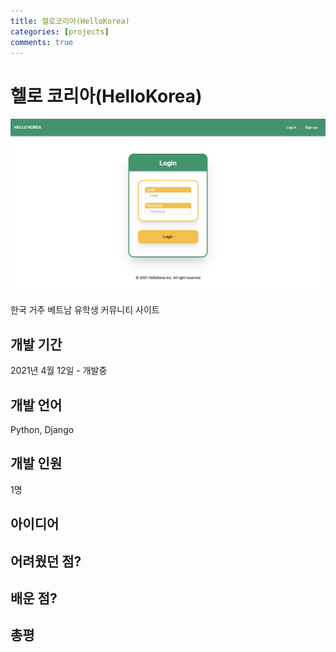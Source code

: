 ```yaml
---
title: 헬로코리아(HelloKorea)
categories: [projects]
comments: true
---
```


# 헬로 코리아(HelloKorea)


![hellokorea](../img/../assets/img/hellokorea.png "hellokorea")

한국 거주 베트남 유학생 커뮤니티 사이트

## 개발 기간

2021년 4월 12일 - 개발중

## 개발 언어

Python, Django

## 개발 인원

1명

## 아이디어 


## 어려웠던 점?



## 배운 점?



## 총평

